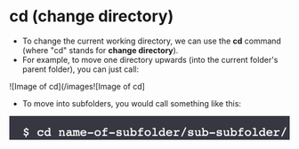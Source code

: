# cd (change directory)


* To change the current working directory, we can use the **cd** command (where "cd" stands for **change directory**).
* For example, to move one directory upwards (into the current folder's parent folder), you can just call:

![Image of cd](/images![Image of cd]

* To move into subfolders, you would call something like this:

![Image of cd2](/images/cd2.png)
